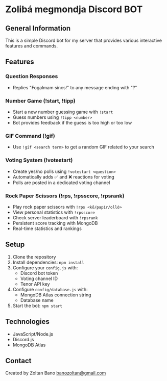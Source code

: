 # Zolibá megmondja Discord BOT

## General Information

This is a simple Discord bot for my server that provides various interactive features and commands.

## Features

### Question Responses
- Replies "Fogalmam sincs!" to any message ending with "?"

### Number Game (!start, !tipp)
- Start a new number guessing game with `!start`
- Guess numbers using `!tipp <number>`
- Bot provides feedback if the guess is too high or too low

### GIF Command (!gif)
- Use `!gif <search term>` to get a random GIF related to your search

### Voting System (!votestart)
- Create yes/no polls using `!votestart <question>`
- Automatically adds ✅ and ❌ reactions for voting
- Polls are posted in a dedicated voting channel

### Rock Paper Scissors (!rps, !rpsscore, !rpsrank)
- Play rock paper scissors with `!rps <kő/papír/olló>`
- View personal statistics with `!rpsscore`
- Check server leaderboard with `!rpsrank`
- Persistent score tracking with MongoDB
- Real-time statistics and rankings

## Setup

1. Clone the repository
2. Install dependencies: `npm install`
3. Configure your `config.js` with:
   - Discord bot token
   - Voting channel ID
   - Tenor API key
4. Configure `config/database.js` with:
   - MongoDB Atlas connection string
   - Database name
5. Start the bot: `npm start`

## Technologies

- JavaScript/Node.js
- Discord.js
- MongoDB Atlas

## Contact

Created by Zoltan Bano
banozoltan@gmail.com
